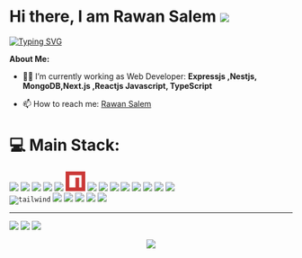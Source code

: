# Hi there, I am Rawan Salem  <img src="https://media.giphy.com/media/hvRJCLFzcasrR4ia7z/giphy.gif" width="35">

[![Typing SVG](https://readme-typing-svg.herokuapp.com?size=50&pause=1000&color=grey&width=600&height=70&lines=Welcome)](https://git.io/typing-svg)
 
 
**About Me:**
- 👩‍💻 I’m currently working as Web Developer: **Expressjs ,Nestjs, MongoDB,Next.js ,Reactjs Javascript, TypeScript**

- 📫 How to reach me: [Rawan Salem](https://www.linkedin.com/in/rawan-salem-02570521b/)

                  
    
# 💻 Main Stack:   
 

  
<code><img height="45" src="https://w7.pngwing.com/pngs/201/90/png-transparent-logo-html-html5-thumbnail.png"></code>
<code><img height="45" src="https://upload.wikimedia.org/wikipedia/commons/d/d5/CSS3_logo_and_wordmark.svg"></code>
<code><img height="45" src="https://mms.businesswire.com/media/20230322005274/en/761650/22/postman-logo-vert-2018.jpg"></code>
<code><img height="45" src="https://www.stonebranch.com/integration-hub/media/3c/64/66/1636642258/Stonebranch_SQL_Vendor_Product_Logo.svg"></code>
<code><img height="45" src="https://www.odoo.com/web/image/res.users/1743454/image_1024?unique=5a107b9"></code>
<code><img height="35" src="https://raw.githubusercontent.com/github/explore/80688e429a7d4ef2fca1e82350fe8e3517d3494d/topics/npm/npm.png"></code>
<code><img height="50" src="https://logowik.com/content/uploads/images/git6963.jpg"></code>
<code><img height="45" src="https://ih1.redbubble.net/image.438910675.6211/st,small,507x507-pad,600x600,f8f8f8.u2.jpg"></code>
<code><img height="50" src="https://ajeetchaulagain.com/static/7cb4af597964b0911fe71cb2f8148d64/87351/express-js.png"></code>
<code><img height="50" src="https://nestjs.com/img/logo-small.svg"></code>
<code><img height="35" src="https://upload.wikimedia.org/wikipedia/commons/thumb/5/5d/Tobu_Skytree_Line_%28TS%29_symbol.svg/400px-Tobu_Skytree_Line_%28TS%29_symbol.svg.png"></code>
<code><img height="50" src="https://ih1.redbubble.net/image.1663370285.3721/st,small,845x845-pad,1000x1000,f8f8f8.u2.jpg"></code>
<code><img height="50" src="https://static-00.iconduck.com/assets.00/nextjs-icon-512x512-y563b8iq.png"></code>
<code><img height="40" src="https://upload.wikimedia.org/wikipedia/commons/thumb/b/b2/Bootstrap_logo.svg/800px-Bootstrap_logo.svg.png"></code>
<code> <img src="https://www.vectorlogo.zone/logos/tailwindcss/tailwindcss-icon.svg" alt="tailwind" width="40" height="40"/></code>
<code><img height="50" src="https://miro.medium.com/v2/resize:fit:800/1*v2vdfKqD4MtmTSgNP0o5cg.png"></code>
<code><img height="50" src="https://web-strapi.mrmilu.com/uploads/flutter_logo_470e9f7491.png"></code>
<code><img height="50" src="https://cdn.freebiesupply.com/logos/large/2x/python-5-logo-png-transparent.png"></code>
<code><img height="50" src="https://upload.wikimedia.org/wikipedia/commons/thumb/d/d2/C_Sharp_Logo_2023.svg/1200px-C_Sharp_Logo_2023.svg.png"></code>
<code><img height="50" src="https://zetbit.tech/img/logos/dotnetcorelogo.png"></code>

<hr/>
<img src="https://github-readme-stats.vercel.app/api?username=rrawann&count_private=true&show_icons=true&hide_title=true" />
<img src="https://github-readme-stats.vercel.app/api/top-langs/?username=rrawann&hide_title=true&layout=compact" />

<img src="https://github-readme-streak-stats.herokuapp.com?user=rrawann&theme=gruvbox_duo&hide_border=true" />

<p align="center"> <img src="https://user-images.githubusercontent.com/120065120/212209674-07b3685e-1127-4f42-9871-3a423d343fa2.svg" /> </p>

       
  
  
 
  
   





    
